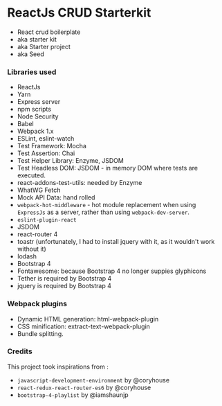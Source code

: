 # ReactJs CRUD Starterkit

* React crud boilerplate 
* aka starter kit
* aka Starter project
* aka Seed

### Libraries used
* ReactJs
* Yarn
* Express server
* npm scripts
* Node Security
* Babel
* Webpack 1.x
* ESLint, eslint-watch
* Test Framework: Mocha
* Test Assertion: Chai
* Test Helper Library: Enzyme, JSDOM
* Test Headless DOM: JSDOM - in memory DOM where tests are executed.
* react-addons-test-utils: needed by Enzyme
* WhatWG Fetch
* Mock API Data: hand rolled
* `webpack-hot-middleware` - hot module replacement when using `ExpressJs` as a server, rather than using `webpack-dev-server`.
* `eslint-plugin-react`
* JSDOM
* react-router 4
* toastr (unfortunately, I had to install jquery with it, as it wouldn't work without it)
* lodash
* Bootstrap 4
* Fontawesome: because Bootstrap 4 no longer suppies glyphicons
* Tether is required by Bootstrap 4
* jquery is required by Bootstrap 4

### Webpack plugins
* Dynamic HTML generation: html-webpack-plugin
* CSS minification: extract-text-webpack-plugin
* Bundle splitting.




### Credits
This project took inspirations from :
* `javascript-development-environment` by @coryhouse
* `react-redux-react-router-es6` by @coryhouse
* `bootstrap-4-playlist` by @iamshaunjp
